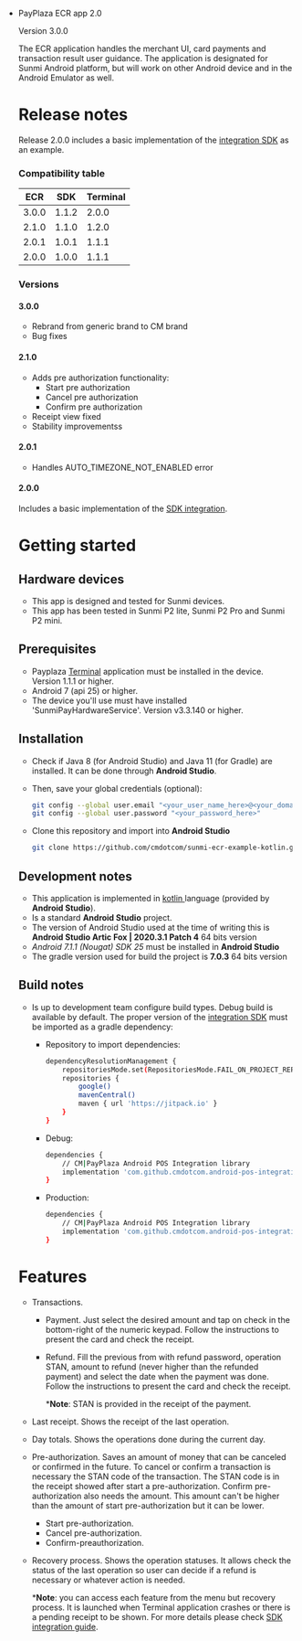 * PayPlaza ECR app 2.0

  Version 3.0.0

  The ECR application handles the merchant UI, card payments and transaction result user guidance. The application is designated for Sunmi Android platform, but will work on other Android device and in the Android Emulator as well.
  
  # Release notes
  
  Release 2.0.0 includes a basic implementation of the [integration SDK](https://github.com/cmdotcom/android-pos-integration-sdk-kotlin) as an example.
  
  ### Compatibility table

  | ECR   | SDK   | Terminal | 
  | ----- | ----- | -------- |
  | 3.0.0 | 1.1.2 | 2.0.0    |
  | 2.1.0 | 1.1.0 | 1.2.0    |
  | 2.0.1 | 1.0.1 | 1.1.1    |
  | 2.0.0 | 1.0.0 | 1.1.1    |
  
  ### Versions
  #### 3.0.0
  - Rebrand from generic brand to CM brand
  - Bug fixes
  
  #### 2.1.0
  
  * Adds pre authorization functionality:
    * Start pre authorization
    * Cancel pre authorization
    * Confirm pre authorization
  * Receipt view fixed
  * Stability improvementss
  
  #### 2.0.1
  
  - Handles AUTO_TIMEZONE_NOT_ENABLED error
  
  #### 2.0.0
  
  Includes a basic implementation of the [SDK integration](https://gitlab.com/payplaza/pos-gateway/sunmi/integration-sdk).
  
  # Getting started
  
  ## Hardware devices
  
  * This app is designed and tested for Sunmi devices.
  * This app has been tested in Sunmi P2 lite, Sunmi P2 Pro and Sunmi P2 mini.
  
  ## Prerequisites
  
  * Payplaza [Terminal](https://www.cm.com/payments/pos-payments/smartpos/) application must be installed in the device. Version 1.1.1 or higher.
  * Android 7 (api 25) or higher.
  * The device you'll use must have installed 'SunmiPayHardwareService'. Version v3.3.140 or higher.
  
  ## Installation
  
  * Check if Java 8 (for Android Studio) and Java 11 (for Gradle) are installed. It can be done through **Android Studio**.
  
  * Then, save your global credentials (optional):
  
    ```bash
    git config --global user.email "<your_user_name_here>@<your_domain>.com"
    git config --global user.password "<your_password_here>"
    ```
  
  * Clone this repository and import into **Android Studio**
  
    ````bash
    git clone https://github.com/cmdotcom/sunmi-ecr-example-kotlin.git
    ````
  
  ## Development notes
  
  * This application is implemented in [kotlin ](https://kotlinlang.org/)language (provided by **Android Studio**).
  * Is a standard **Android Studio** project.
  * The version of Android Studio used at the time of writing this is **Android Studio Artic Fox | 2020.3.1 Patch 4** 64 bits version
  * *Android 7.1.1 (Nougat) SDK 25* must be installed in **Android Studio**
  * The gradle version used for build the project is **7.0.3** 64 bits version
  
  ## Build notes
  
  * Is up to development team configure build types. Debug build is available by default. The proper version of the [integration SDK](https://github.com/cmdotcom/android-pos-integration-sdk-kotlin) must be imported as a gradle dependency:
  
    * Repository to import dependencies:
  
      ````bash
      dependencyResolutionManagement {
          repositoriesMode.set(RepositoriesMode.FAIL_ON_PROJECT_REPOS)
          repositories {
              google()
              mavenCentral()
              maven { url 'https://jitpack.io' }
          }
      }
      ````
  
    * Debug:
  
      ````bash
      dependencies {
          // CM|PayPlaza Android POS Integration library
          implementation 'com.github.cmdotcom.android-pos-integration-sdk-kotlin:androidposintegrationsdk-debug:<version-tag>'
      }
      ````
  
    * Production:
  
      ````bash
      dependencies {
          // CM|PayPlaza Android POS Integration library
          implementation 'com.github.cmdotcom.android-pos-integration-sdk-kotlin:androidposintegrationsdk:<version-tag>'
      }
      ````
  
  
  # Features
  
  * Transactions.
  
    * Payment. Just select the desired amount and tap on check in the bottom-right of the numeric keypad. Follow the instructions to present the card and check the receipt.
  
    * Refund. Fill the previous from with refund password, operation STAN, amount to refund (never higher than the refunded payment) and select the date when the payment was done. Follow the instructions to present the card and check the receipt.
  
      ***Note**: STAN is provided in the receipt of the payment.
  
  * Last receipt. Shows the receipt of the last operation.
  
  * Day totals. Shows the operations done during the current day.
  
  * Pre-authorization. Saves an amount of money that can be canceled or confirmed in the future. To cancel or confirm a transaction is necessary the STAN code of the transaction. The STAN code is in the receipt showed after start a pre-authorization. Confirm pre-authorization also needs the amount. This amount can't be higher than the amount of start pre-authorization but it can be lower.
  
    * Start pre-authorization.
    * Cancel pre-authorization.
    * Confirm-preauthorization.
  
  * Recovery process. Shows the operation statuses. It allows check the status of the last operation so user can decide if a refund is necessary or whatever action is needed.
  
    ***Note**: you can access each feature from the menu but recovery process. It is launched when Terminal application crashes or there is a pending receipt to be shown. For more details please check [SDK integration guide](https://github.com/cmdotcom/android-pos-integration-sdk-kotlin).
